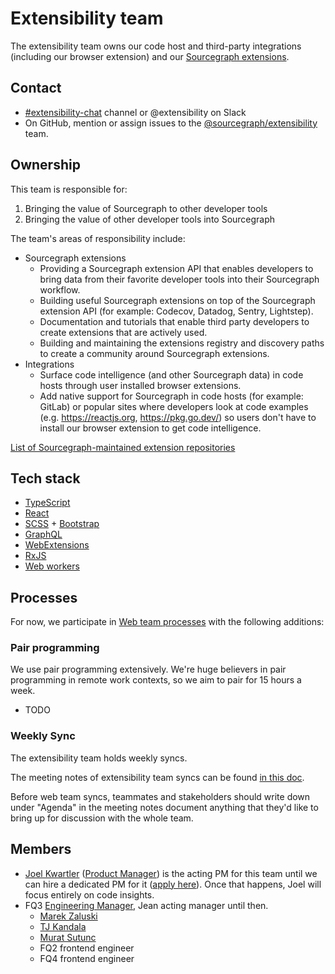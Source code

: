 # Extensibility team

The extensibility team owns our code host and third-party integrations (including our browser extension) and our [Sourcegraph extensions](https://docs.sourcegraph.com/extensions).

## Contact

- [#extensibility-chat](https://app.slack.com/client/T02FSM7DL/C01LZKLRF0C) channel or @extensibility on Slack
- On GitHub, mention or assign issues to the [@sourcegraph/extensibility](https://github.com/orgs/sourcegraph/teams/extensibility) team.

## Ownership

This team is responsible for:

1. Bringing the value of Sourcegraph to other developer tools
1. Bringing the value of other developer tools into Sourcegraph

The team's areas of responsibility include:

- Sourcegraph extensions
  - Providing a Sourcegraph extension API that enables developers to bring data from their favorite developer tools into their Sourcegraph workflow.
  - Building useful Sourcegraph extensions on top of the Sourcegraph extension API (for example: Codecov, Datadog, Sentry, Lightstep).
  - Documentation and tutorials that enable third party developers to create extensions that are actively used.
  - Building and maintaining the extensions registry and discovery paths to create a community around Sourcegraph extensions.
- Integrations
  - Surface code intelligence (and other Sourcegraph data) in code hosts through user installed browser extensions.
  - Add native support for Sourcegraph in code hosts (for example: GitLab) or popular sites where developers look at code examples (e.g. https://reactjs.org, https://pkg.go.dev/) so users don't have to install our browser extension to get code intelligence.

[List of Sourcegraph-maintained extension repositories](https://docs.sourcegraph.com/dev/background-information/sourcegraph_extensions)

## Tech stack

- [TypeScript](https://www.typescriptlang.org/)
- [React](https://reactjs.org/)
- [SCSS](https://sass-lang.com/) + [Bootstrap](https://getbootstrap.com/)
- [GraphQL](https://graphql.org/)
- [WebExtensions](https://developer.mozilla.org/en-US/docs/Mozilla/Add-ons/WebExtensions/API)
- [RxJS](https://rxjs-dev.firebaseapp.com/guide/overview)
- [Web workers](https://developer.mozilla.org/en-US/docs/Web/API/Web_Workers_API)

## Processes

For now, we participate in [Web team processes](../web/index#processes) with the following additions:

### Pair programming

We use pair programming extensively. We're huge believers in pair programming in remote work contexts, so we aim to pair for 15 hours a week.

- TODO

### Weekly Sync

The extensibility team holds weekly syncs.

The meeting notes of extensibility team syncs can be found [in this doc](https://docs.google.com/document/d/1apinxDIp2PdyDHjkr_nBuD7ykfzItVuTvWejiA66sjY/edit?ts=5fb7fd29#).

Before web team syncs, teammates and stakeholders should write down under "Agenda" in the meeting notes document anything that they'd like to bring up for discussion with the whole team.

## Members

- [Joel Kwartler](../../../company/team/index.md#joel-kwartler-he-him) ([Product Manager](../../product/roles/index.md#product-manager)) is the acting PM for this team until we can hire a dedicated PM for it ([apply here](https://jobs.lever.co/sourcegraph/254299f5-f91b-43e2-aa1a-3732963dd296)). Once that happens, Joel will focus entirely on code insights.
- FQ3 [Engineering Manager](../roles.md#engineering-manager), Jean acting manager until then.
  - [Marek Zaluski](../../../company/team/index.md#marek-zaluski)
  - [TJ Kandala](../../../company/team/index.md#tharuntej-kandala-he-him)
  - [Murat Sutunc](../../../company/team/index.md#murat-sutunc-he-him)
  - FQ2 frontend engineer
  - FQ4 frontend engineer
